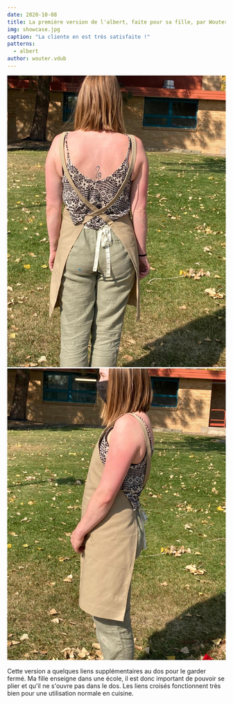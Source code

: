 ```yaml
---
date: 2020-10-08
title: La première version de l'albert, faite pour sa fille, par Wouter.vdub
img: showcase.jpg
caption: "La cliente en est très satisfaite !"
patterns:
  - albert
author: wouter.vdub
---
```

![Vue du dos ](albert-back.jpg) ![Photo de l'avant](albert-side.jpg)

Cette version a quelques liens supplémentaires au dos pour le garder fermé. Ma fille enseigne dans une école, il est donc important de pouvoir se plier et qu'il ne s'ouvre pas dans le dos. Les liens croisés fonctionnent très bien pour une utilisation normale en cuisine.
